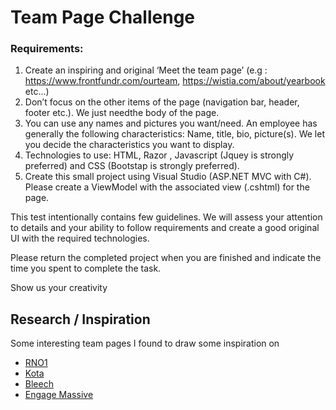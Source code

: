 # Team Page Challenge


### Requirements:
1. Create an inspiring and original ‘Meet the team page’ (e.g : https://www.frontfundr.com/ourteam, https://wistia.com/about/yearbook etc...)
2. Don’t focus on the other items of the page (navigation bar, header, footer etc.). We just needthe body of the page.
3. You can use any names and pictures you want/need. An employee has generally the following characteristics: Name, title, bio, picture(s). We let you decide the characteristics you want to display.
4. Technologies to use: HTML, Razor , Javascript (Jquey is strongly preferred) and CSS (Bootstap is strongly preferred).
5. Create this small project using Visual Studio (ASP.NET MVC with C#). Please create a ViewModel with the associated view (.cshtml) for the page.

This test intentionally contains few guidelines. We will assess your attention to details and your ability to follow requirements and create a good original UI with the required technologies.

Please return the completed project when you are finished and indicate the time you spent to complete the task.

Show us your creativity



## Research / Inspiration
Some interesting team pages I found to draw some inspiration on

- [RNO1](https://rno1.com/about)
- [Kota](https://kota.co.uk/studio)
- [Bleech](https://bleech.de/en/)
- [Engage Massive](https://engagemassive.com/agency-strategists/)
